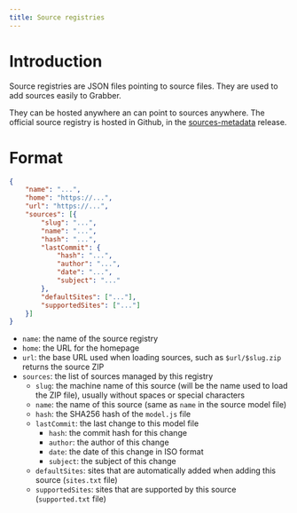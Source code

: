 ```yaml
---
title: Source registries
---
```



# Introduction

Source registries are JSON files pointing to source files. They are used to add sources easily to Grabber.

They can be hosted anywhere an can point to sources anywhere. The official source registry is hosted in Github, in the [sources-metadata](https://github.com/Bionus/imgbrd-grabber/releases/tag/sources-metadata) release.


# Format

```json
{
    "name": "...",
    "home": "https://...",
    "url": "https://...",
    "sources": [{
        "slug": "...",
        "name": "...",
        "hash": "...",
        "lastCommit": {
            "hash": "...",
            "author": "...",
            "date": "...",
            "subject": "..."
        },
        "defaultSites": ["..."],
        "supportedSites": ["..."]
    }]
}
```

* `name`: the name of the source registry
* `home`: the URL for the homepage
* `url`: the base URL used when loading sources, such as `$url/$slug.zip` returns the source ZIP
* `sources`: the list of sources managed by this registry
    * `slug`: the machine name of this source (will be the name used to load the ZIP file), usually without spaces or special characters
    * `name`: the name of this source (same as `name` in the source model file)
    * `hash`: the SHA256 hash of the `model.js` file
    * `lastCommit`: the last change to this model file
        * `hash`: the commit hash for this change
        * `author`: the author of this change
        * `date`: the date of this change in ISO format
        * `subject`: the subject of this change
    * `defaultSites`: sites that are automatically added when adding this source (`sites.txt` file)
    * `supportedSites`: sites that are supported by this source (`supported.txt` file)
